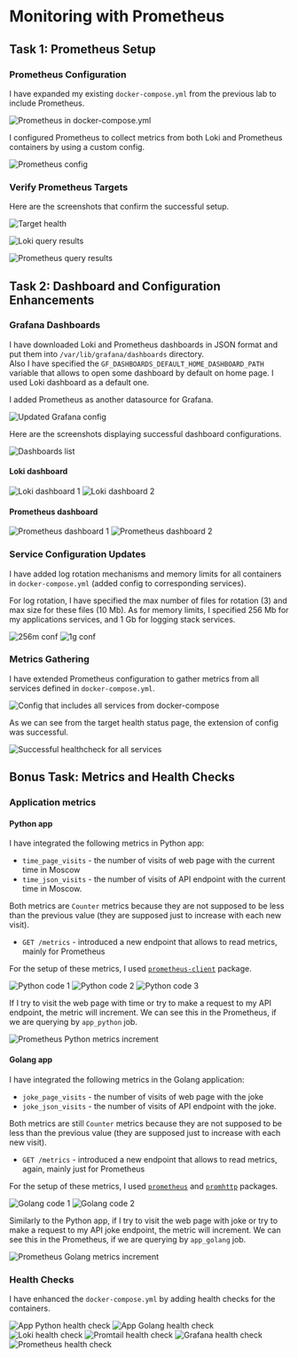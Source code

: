 # Monitoring with Prometheus

## Task 1: Prometheus Setup

### Prometheus Configuration

I have expanded my existing `docker-compose.yml` from the previous lab to include Prometheus.

![Prometheus in docker-compose.yml](./img/prometheus_1.png)

I configured Prometheus to collect metrics from both Loki and Prometheus containers by using a custom config.

![Prometheus config](./img/prometheus_2.png)

### Verify Prometheus Targets

Here are the screenshots that confirm the successful setup.

![Target health](./img/prometheus_3.png)

![Loki query results](./img/prometheus_4.png)

![Prometheus query results](./img/prometheus_5.png)

## Task 2: Dashboard and Configuration Enhancements

### Grafana Dashboards

I have downloaded Loki and Prometheus dashboards in JSON format and put them into `/var/lib/grafana/dashboards` directory. \
Also I have specified the `GF_DASHBOARDS_DEFAULT_HOME_DASHBOARD_PATH` variable that allows to open some dashboard by default on home page. I used Loki dashboard as a default one.

I added Prometheus as another datasource for Grafana.

![Updated Grafana config](./img/dashboards_grafana.png)

Here are the screenshots displaying successful dashboard configurations.

![Dashboards list](./img/dashboards_list.png)

#### Loki dashboard

![Loki dashboard 1](./img/dashboards_loki_1.png)
![Loki dashboard 2](./img/dashboards_loki_2.png)

#### Prometheus dashboard

![Prometheus dashboard 1](./img/dashboards_prom_1.png)
![Prometheus dashboard 2](./img/dashboards_prom_2.png)

### Service Configuration Updates

I have added log rotation mechanisms and memory limits for all containers in `docker-compose.yml` (added config to corresponding services).

For log rotation, I have specified the max number of files for rotation (3) and max size for these files (10 Mb). As for memory limits, I specified 256 Mb for my applications services, and 1 Gb for logging stack services.

![256m conf](./img/updateconf_256m.png)
![1g conf](./img/updateconf_1g.png)

### Metrics Gathering

I have extended Prometheus configuration to gather metrics from all services defined in `docker-compose.yml`.

![Config that includes all services from docker-compose](./img/prom_all_services.png)

As we can see from the target health status page, the extension of config was successful.

![Successful healthcheck for all services](./img/prom_all_success.png)

## Bonus Task: Metrics and Health Checks

### Application metrics

#### Python app

I have integrated the following metrics in Python app:

- `time_page_visits` - the number of visits of web page with the current time in Moscow
- `time_json_visits` - the number of visits of API endpoint with the current time in Moscow.

Both metrics are `Counter` metrics because they are not supposed to be less than the previous value (they are supposed just to increase with each new visit).

- `GET /metrics` - introduced a new endpoint that allows to read metrics, mainly for Prometheus

For the setup of these metrics, I used [`prometheus-client`](https://pypi.org/project/prometheus-client/) package.

![Python code 1](./img/bonus_metrics_python_1.png)
![Python code 2](./img/bonus_metrics_python_2.png)
![Python code 3](./img/bonus_metrics_python_3.png)

If I try to visit the web page with time or try to make a request to my API endpoint, the metric will increment. We can see this in the Prometheus, if we are querying by `app_python` job.

![Prometheus Python metrics increment](./img/bonus_metrics_python_inc.png)

#### Golang app

I have integrated the following metrics in the Golang application:

- `joke_page_visits` - the number of visits of web page with the joke
- `joke_json_visits` - the number of visits of API endpoint with the joke.

Both metrics are still `Counter` metrics because they are not supposed to be less than the previous value (they are supposed just to increase with each new visit).

- `GET /metrics` - introduced a new endpoint that allows to read metrics, again, mainly just for Prometheus

For the setup of these metrics, I used [`prometheus`](https://pkg.go.dev/github.com/prometheus/client_golang@v1.21.0/prometheus) and [`promhttp`](https://pkg.go.dev/github.com/prometheus/client_golang@v1.21.0/prometheus/promhttp) packages.

![Golang code 1](./img/bonus_metrics_golang_1.png)
![Golang code 2](./img/bonus_metrics_golang_2.png)

Similarly to the Python app, if I try to visit the web page with joke or try to make a request to my API joke endpoint, the metric will increment.
We can see this in the Prometheus, if we are querying by `app_golang` job.

![Prometheus Golang metrics increment](./img/bonus_metrics_golang_inc.png)

### Health Checks

I have enhanced the `docker-compose.yml` by adding health checks for the containers.

![App Python health check](./img/bonus_health_python.png)
![App Golang health check](./img/bonus_health_golang.png)
![Loki health check](./img/bonus_health_loki.png)
![Promtail health check](./img/bonus_health_promtail.png)
![Grafana health check](./img/bonus_health_grafana.png)
![Prometheus health check](./img/bonus_health_prometheus.png)

